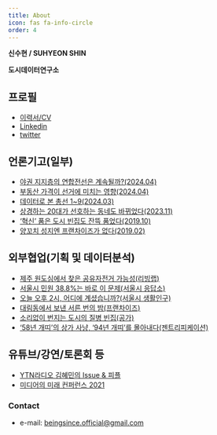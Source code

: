 ```yaml
---
title: About
icon: fas fa-info-circle
order: 4
---
```


**신수현 / SUHYEON SHIN**

**도시데이터연구소**

## 프로필

- [이력서/CV](/assets/docs/resume_202405.pdf)
- [Linkedin](https://www.linkedin.com/in/urbanotter/)
- [twitter](https://twitter.com/beingsince)

## 언론기고(일부)

- [야권 지지층의 연합전선은 계속될까?(2024.04)](https://www.sisain.co.kr/news/articleView.html?idxno=52805)
- [부동산 가격이 선거에 미치는 영향(2024.04)](https://www.sisain.co.kr/news/articleView.html?idxno=52683)
- [데이터로 본 총선 1~9(2024.03)](https://www.sisain.co.kr/news/articleView.html?idxno=52688)
- [상경하는 20대가 선호하는 동네도 바뀌었다(2023.11)](https://www.sisain.co.kr/news/articleView.html?idxno=51540)
- [‘혁신’ 품은 도시 빈집도 잔뜩 품었다(2019.10)](https://www.sisain.co.kr/news/articleView.html?idxno=40494)
- [양꼬치 성지엔 프랜차이즈가 없다(2019.02)](https://www.sisain.co.kr/news/articleView.html?idxno=33874)

## 외부협업(기획 및 데이터분석)

- [제주 원도심에서 찾은 공유자전거 가능성(리빙랩)](https://www.jejusori.net/news/articleView.html?idxno=326507)
- [서울시 민원 38.8%는 바로 이 문제(서울시 응답소)](https://www.sisain.co.kr/news/articleView.html?idxno=31596)
- [오늘 오후 2시, 어디에 계셨습니까?(서울시 생활인구)](https://www.sisain.co.kr/news/articleView.html?idxno=31381)
- [대림동에서 보낸 서른 번의 밤(프랜차이즈)](https://daerim.sisain.co.kr/)
- [소리없이 번지는 도시의 질병 빈집(공가)](https://house.sisain.co.kr/)
- [‘58년 개띠’의 상가 사냥, ‘94년 개띠’를 몰아내다(젠트리피케이션)](https://www.hani.co.kr/arti/economy/property/753898.html)

## 유튜브/강연/토론회 등

- [YTN라디오 김혜민의 Issue & 피플](https://www.youtube.com/watch?v=8folReYpmII&ab_channel=YTN%EB%9D%BC%EB%94%94%EC%98%A4)
- [미디어의 미래 컨퍼런스 2021](https://www.mediafuture.kr/event/history/history-2021.html)

### Contact

- e-mail: beingsince.official@gmail.com
